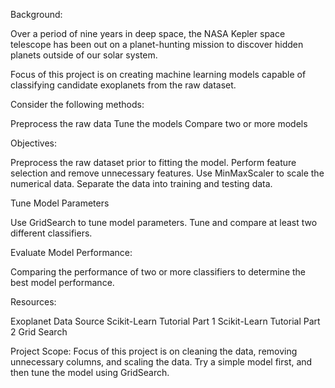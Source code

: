 Background:

Over a period of nine years in deep space, the NASA Kepler space telescope has been out on a planet-hunting mission to discover hidden planets outside of our solar system.

Focus of this project is on creating machine learning models capable of classifying candidate exoplanets from the raw dataset.

Consider the following methods:

Preprocess the raw data
Tune the models
Compare two or more models

Objectives:

Preprocess the raw dataset prior to fitting the model.
Perform feature selection and remove unnecessary features.
Use MinMaxScaler to scale the numerical data.
Separate the data into training and testing data.

Tune Model Parameters

Use GridSearch to tune model parameters.
Tune and compare at least two different classifiers.

Evaluate Model Performance:

Comparing the performance of two or more classifiers to determine the best model performance.

Resources:

Exoplanet Data Source
Scikit-Learn Tutorial Part 1
Scikit-Learn Tutorial Part 2
Grid Search

Project Scope:
Focus of this project is on cleaning the data, removing unnecessary columns, and scaling the data.
Try a simple model first, and then tune the model using GridSearch.


